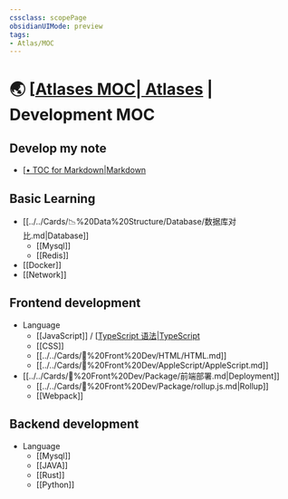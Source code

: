 ```yaml
---
cssclass: scopePage
obsidianUIMode: preview
tags:
- Atlas/MOC
---
```

# 🌏 [[Atlases MOC| Atlases](../Atlases%20MOC.md) | Development MOC


## Develop my note

- [[• TOC for Markdown|Markdown](../../Cards/%F0%9F%8E%B0%20Markdown/%E2%80%A2%20TOC%20for%20Markdown.md)

## Basic Learning

- [[../../Cards/📉%20Data%20Structure/Database/数据库对比.md|Database]]
	- [[Mysql]]
	- [[Redis]]
- [[Docker]]
- [[Network]]

## Frontend development

- Language
	- [[JavaScript]] / [[TypeScript 语法|TypeScript](../../Cards/%F0%9F%93%B2%20Front%20Dev/TypeScript/TypeScript%20%E8%AF%AD%E6%B3%95.md)
	- [[CSS]]
	- [[../../Cards/📲%20Front%20Dev/HTML/HTML.md]]
	- [[../../Cards/📲%20Front%20Dev/AppleScript/AppleScript.md]]
- [[../../Cards/📲%20Front%20Dev/Package/前端部署.md|Deployment]]
	- [[../../Cards/📲%20Front%20Dev/Package/rollup.js.md|Rollup]]
	- [[Webpack]]

## Backend development

- Language
	- [[Mysql]]
	- [[JAVA]]
	- [[Rust]]
	- [[Python]]